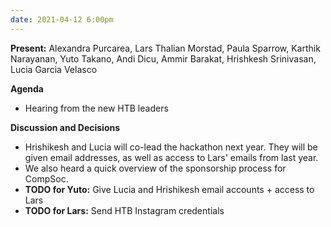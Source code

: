 ```yaml
---
date: 2021-04-12 6:00pm
---
```


**Present:** Alexandra Purcarea, Lars Thalian Morstad, Paula Sparrow, Karthik Narayanan, Yuto Takano, Andi Dicu, Ammir Barakat, Hrishkesh Srinivasan, Lucia Garcia Velasco

**Agenda**
* Hearing from the new HTB leaders

**Discussion and Decisions**
* Hrishikesh and Lucia will co-lead the hackathon next year. They will be given email addresses, as well as access to Lars' emails from last year.
* We also heard a quick overview of the sponsorship process for CompSoc.
* **TODO for Yuto:** Give Lucia and Hrishikesh email accounts + access to Lars
* **TODO for Lars:** Send HTB Instagram credentials
